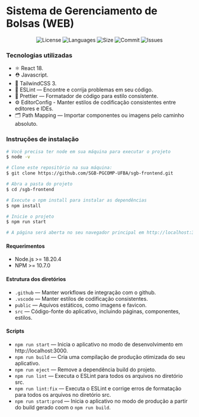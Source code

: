 # Sistema de Gerenciamento de Bolsas (WEB)

<p align="center">
    <img alt = "License" src="https://img.shields.io/github/license/SGB-PGCOMP-UFBA/sgb-frontend">
    <img alt = "Languages" src="https://img.shields.io/github/languages/count/SGB-PGCOMP-UFBA/sgb-frontend">
    <img alt = "Size" src="https://img.shields.io/github/repo-size/SGB-PGCOMP-UFBA/sgb-frontend">
    <img alt = "Commit" src="https://img.shields.io/github/last-commit/SGB-PGCOMP-UFBA/sgb-frontend">
    <img alt = "Issues" src="https://img.shields.io/github/issues/SGB-PGCOMP-UFBA/sgb-frontend">
</p>

### Tecnologias utilizadas

-   ⚛️ React 18.
-   ⛑ Javascript.
-   💅 TailwindCSS 3.
-   📏 ESLint — Encontre e corrija problemas em seu código.
-   💖 Prettier — Formatador de código para estilo consistente.
-   ⚙️ EditorConfig - Manter estilos de codificação consistentes entre editores e IDEs.
-   🗂 Path Mapping — Importar componentes ou imagens pelo caminho absoluto.

### Instruções de instalação

```bash
# Você precisa ter node em sua máquina para executar o projeto
$ node -v

# Clone este repositório na sua máquina:
$ git clone https://github.com/SGB-PGCOMP-UFBA/sgb-frontend.git

# Abra a pasta do projeto
$ cd /sgb-frontend

# Execute o npm install para instalar as dependências
$ npm install

# Inicie o projeto
$ npm run start

# A página será aberta no seu navegador principal em http://localhost:3000.
```

#### Requerimentos

-   Node.js >= 18.20.4
-   NPM >= 10.7.0

#### Estrutura dos diretórios

-   `.github` — Manter workflows de integração com o github.
-   `.vscode` — Manter estilos de codificação consistentes.
-   `public` — Aquivos estáticos, como imagens e favicon.
-   `src` — Código-fonte do aplicativo, incluindo páginas, componentes, estilos.

#### Scripts

-   `npm run start` — Inicia o aplicativo no modo de desenvolvimento em http://localhost:3000.
-   `npm run build` — Cria uma compilação de produção otimizada do seu aplicativo.
-   `npm run eject` — Remove a dependência build do projeto.
-   `npm run lint` — Executa o ESLint para todos os arquivos no diretório src.
-   `npm run lint:fix` — Executa o ESLint e corrige erros de formatação para todos os arquivos no diretório src.
-   `npm run start:prod` — Inicia o aplicativo no modo de produção a partir do build gerado coom o `npm run build`.

